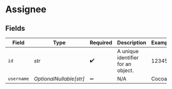 # Assignee


## Fields

| Field                              | Type                               | Required                           | Description                        | Example                            |
| ---------------------------------- | ---------------------------------- | ---------------------------------- | ---------------------------------- | ---------------------------------- |
| `id`                               | *str*                              | :heavy_check_mark:                 | A unique identifier for an object. | 12345                              |
| `username`                         | *OptionalNullable[str]*            | :heavy_minus_sign:                 | N/A                                | Cocoa                              |